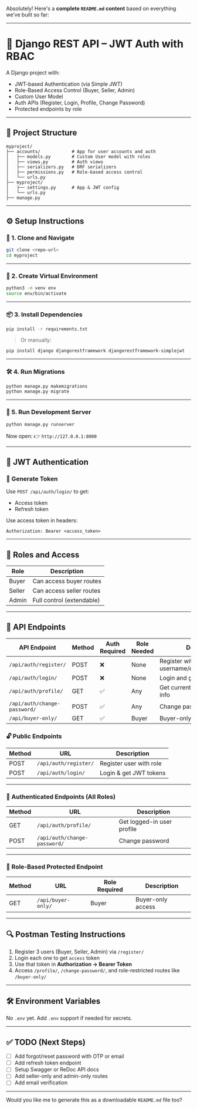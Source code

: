Absolutely! Here's a **complete `README.md` content** based on everything we’ve built so far:

---

# 🧩 Django REST API – JWT Auth with RBAC

A Django project with:

* JWT-based Authentication (via Simple JWT)
* Role-Based Access Control (Buyer, Seller, Admin)
* Custom User Model
* Auth APIs (Register, Login, Profile, Change Password)
* Protected endpoints by role

---

## 📁 Project Structure

```
myproject/
├── accounts/            # App for user accounts and auth
│   ├── models.py        # Custom User model with roles
│   ├── views.py         # Auth views
│   ├── serializers.py   # DRF serializers
│   ├── permissions.py   # Role-based access control
│   └── urls.py
├── myproject/
│   ├── settings.py      # App & JWT config
│   └── urls.py
├── manage.py
```

---

## ⚙️ Setup Instructions

### 🧱 1. Clone and Navigate

```bash
git clone <repo-url>
cd myproject
```

---

### 🧪 2. Create Virtual Environment

```bash
python3 -m venv env
source env/bin/activate
```

---

### 📦 3. Install Dependencies

```bash
pip install -r requirements.txt
```

> Or manually:

```bash
pip install django djangorestframework djangorestframework-simplejwt
```

---

### 🛠 4. Run Migrations

```bash
python manage.py makemigrations
python manage.py migrate
```

---

### 🚀 5. Run Development Server

```bash
python manage.py runserver
```

Now open:
👉 `http://127.0.0.1:8000`

---

## 🔐 JWT Authentication

### 🔑 Generate Token

Use `POST /api/auth/login/` to get:

* Access token
* Refresh token

Use access token in headers:

```
Authorization: Bearer <access_token>
```

---

## 🔄 Roles and Access

| Role   | Description               |
| ------ | ------------------------- |
| Buyer  | Can access buyer routes   |
| Seller | Can access seller routes  |
| Admin  | Full control (extendable) |

---

## 📜 API Endpoints

| API Endpoint                 | Method | Auth Required | Role Needed | Description                                |
| ---------------------------- | ------ | ------------- | ----------- | ------------------------------------------ |
| `/api/auth/register/`        | POST   | ❌             | None        | Register with username/email/password/role |
| `/api/auth/login/`           | POST   | ❌             | None        | Login and get JWT tokens                   |
| `/api/auth/profile/`         | GET    | ✅             | Any         | Get current logged-in user info            |
| `/api/auth/change-password/` | POST   | ✅             | Any         | Change password                            |
| `/api/buyer-only/`           | GET    | ✅             | Buyer       | Buyer-only route                           |


### 🔓 Public Endpoints

| Method | URL                   | Description             |
| ------ | --------------------- | ----------------------- |
| POST   | `/api/auth/register/` | Register user with role |
| POST   | `/api/auth/login/`    | Login & get JWT tokens  |

---

### 🔐 Authenticated Endpoints (All Roles)

| Method | URL                          | Description                |
| ------ | ---------------------------- | -------------------------- |
| GET    | `/api/auth/profile/`         | Get logged-in user profile |
| POST   | `/api/auth/change-password/` | Change password            |

---

### 🎯 Role-Based Protected Endpoint

| Method | URL                | Role Required | Description       |
| ------ | ------------------ | ------------- | ----------------- |
| GET    | `/api/buyer-only/` | Buyer         | Buyer-only access |

---

## 🔍 Postman Testing Instructions

1. Register 3 users (Buyer, Seller, Admin) via `/register/`
2. Login each one to get `access` token
3. Use that token in **Authorization → Bearer Token**
4. Access `/profile/`, `/change-password/`, and role-restricted routes like `/buyer-only/`

---

## 🛠 Environment Variables

No `.env` yet. Add `.env` support if needed for secrets.

---

## ✅ TODO (Next Steps)

* [ ] Add forgot/reset password with OTP or email
* [ ] Add refresh token endpoint
* [ ] Setup Swagger or ReDoc API docs
* [ ] Add seller-only and admin-only routes
* [ ] Add email verification

---

Would you like me to generate this as a downloadable `README.md` file too?
